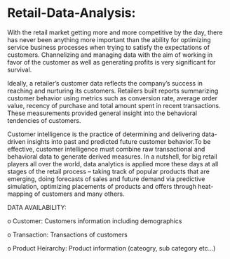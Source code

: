 # Retail-Data-Analysis:
With the retail market getting more and more competitive by the day, there has never been
anything more important than the ability for optimizing service business processes when
trying to satisfy the expectations of customers. Channelizing and managing data with the
aim of working in favor of the customer as well as generating profits is very significant for
survival.

Ideally, a retailer’s customer data reflects the company’s success in reaching and nurturing
its customers. Retailers built reports summarizing customer behavior using metrics such as
conversion rate, average order value, recency of purchase and total amount spent in recent
transactions. These measurements provided general insight into the behavioral tendencies
of customers.

Customer intelligence is the practice of determining and delivering data-driven insights into
past and predicted future customer behavior.To be effective, customer intelligence must
combine raw transactional and behavioral data to generate derived measures.
In a nutshell, for big retail players all over the world, data analytics is applied more these
days at all stages of the retail process – taking track of popular products that are emerging,
doing forecasts of sales and future demand via predictive simulation, optimizing placements
of products and offers through heat-mapping of customers and many others.

DATA AVAILABILITY:

o Customer: Customers information including demographics

o Transaction: Transactions of customers

o Product Heirarchy: Product information (cateogry, sub category etc...)
